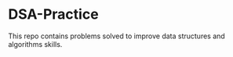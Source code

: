 # DSA-Practice
This repo contains problems solved to improve data structures and algorithms skills.
